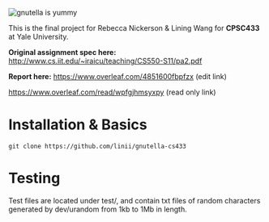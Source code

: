 ![gnutella is yummy](https://3dprint.com/wp-content/uploads/2015/09/3dp_nutellalock_nutella_jar.jpg)

This is the final project for Rebecca Nickerson & Lining Wang for **CPSC433** at Yale University.

**Original assignment spec here:** http://www.cs.iit.edu/~iraicu/teaching/CS550-S11/pa2.pdf

**Report here:** https://www.overleaf.com/4851600fbpfzx (edit link) 

https://www.overleaf.com/read/wpfgjhmsyxpy (read only link) 

# Installation & Basics

`git clone https://github.com/linii/gnutella-cs433`

# Testing 

Test files are located under test/, and contain txt files of random characters generated by dev/urandom from 1kb to 1Mb in length.  
